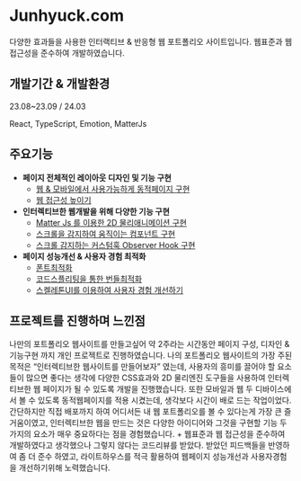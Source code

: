 # Junhyuck.com

다양한 효과들을 사용한 인터랙티브 & 반응형 웹 포트폴리오 사이트입니다. 웹표준과 웹접근성을 준수하여 개발하였습니다.

## 개발기간 & 개발환경

23.08~23.09 / 24.03


React, TypeScript, Emotion, MatterJs

## 주요기능

- **페이지 전체적인 레이아웃 디자인 및 기능 구현**
    - [웹 & 모바일에서 사용가능하게 동적페이지 구현](https://www.notion.so/90153c61bac64ea4ab1add2d45032f1f?pvs=21)
    - [웹 접근성 높이기](https://www.notion.so/10f02e4fb75c4466985e877669aef388?pvs=21)
- **인터렉티브한 웹개발을 위해 다양한 기능 구현**
    - [Matter Js 를 이용한 2D 물리애니메이션 구현](https://www.notion.so/8bff6ff74aec4b5baa272b2fc0d2512e?pvs=21)
    - [스크롤을 감지하여 움직이는 컴포넌트 구현](https://www.notion.so/ac9d04e2f9ca489fadd52f3d2022ec91?pvs=21)
    - [스크롤 감지하는 커스텀훅 Observer Hook 구현](https://www.notion.so/ecac406be8c14bc99fc1aacfc6c5fdc0?pvs=21)
- **페이지 성능개선 & 사용자 경험 최적화**
    - [폰트최적화](https://www.notion.so/8b7ba9121d234e53b7a8ce9f5e7f822f?pvs=21)
    - [코드스플리팅을 통한 번들최적화](https://www.notion.so/4681362f1b6547bd9a326ed324d9e821?pvs=21)
    - [스켈레톤UI를 이용하여 사용자 경험 개선하기](https://www.notion.so/223a6aae00bf4b109d420385e9ad37f7?pvs=21)

## 프로젝트를 진행하며 느낀점
나만의 포트폴리오 웹사이트를 만들고싶어 약 2주라는 시간동안 페이지 구성, 디자인 & 기능구현 까지 개인 프로젝트로 진행하였습니다. 나의 포트폴리오 웹사이트의 가장 주된 목적은 “인터렉티브한 웹사이트를 만들어보자” 였는데, 사용자의 흥미를 끌어야 할 요소들이 많으면 좋다는 생각에 다양한 CSS효과와 2D 물리엔진 도구들을 사용하여 인터렉티브한 웹 페이지가 될 수 있도록 개발을 진행했습니다. 또한 모바일과 웹 두 디바이스에서 볼 수 있도록 동적웹페이지를 적용 시켰는데, 생각보다 시간이 배로 드는 작업이었다. 간단하지만 직접 배포까지 하여 어디서든 내 웹 포트폴리오를 볼 수 있다는게 가장 큰 즐거움이였고, 인터렉티브한 웹을 만드는 것은 다양한 아이디어와 그것을 구현할 기능 두가지의 요소가 매우 중요하다는 점을 경험했습니다. + 웹표준과 웹 접근성을 준수하여 개발하였다고 생각했으나 그렇지 않다는 코드리뷰를 받았다. 받았던 피드백들을 반영하여 좀 더 준수 하였고, 라이트하우스를 적극 활용하여 웹페이지 성능개선과 사용자경험을 개선하기위해 노력했습니다.

